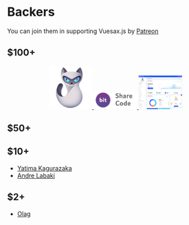 # Backers

You can join them in supporting Vuesax.js by [Patreon](https://www.patreon.com/luisdanielroviracontreras)

## $100+

<p align="center">
  <a href="https://tipe.io/">
    <img width="20%" src="https://github.com/lusaxweb/vuesax/blob/master/docs/.vuepress/public/tipe.png" alt="Tipe">
  </a>
  <a href="https://bitsrc.io/">
    <img width="20%" src="https://github.com/lusaxweb/vuesax/blob/master/docs/.vuepress/public/bit-share-code.png" alt="Bit">
  </a>
  <a href="https://www.wrappixel.com/?ref=102">
    <img width="20%" src="https://raw.githubusercontent.com/lusaxweb/vuesax/master/docs/.vuepress/public/xtrene-vuesax-admin-template-nw.jpg" alt="Bit">
  </a>
</p>

## $50+


## $10+

- [Yatima Kagurazaka](https://www.patreon.com/Yatima_K/creators)
- [Andre Labaki](https://www.patreon.com/user/creators?u=947278)

## $2+

- [Olag](https://github.com/DarG002)
